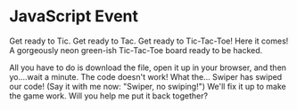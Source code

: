 # JavaScript Event
Get ready to Tic. Get ready to Tac. Get ready to Tic-Tac-Toe! Here it comes! A gorgeously neon green-ish Tic-Tac-Toe board ready to be hacked. 

All you have to do is download the file, open it up in your browser, and then yo....wait a minute. The code doesn't work! What the... Swiper has swiped our code! (Say it with me now: "Swiper, no swiping!") We'll fix it up to make the game work. Will you help me put it back together? 
